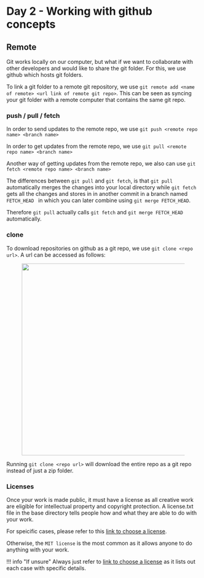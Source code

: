 # Day 2 - Working with github concepts

## Remote

Git works locally on our computer, but what if we want to collaborate with other developers and would like to share the git folder. For this, we use github which hosts git folders.

To link a git folder to a remote git repository, we use `git remote add <name of remote> <url link of remote git repo>`. This can be seen as syncing your git folder with a remote computer that contains the same git repo.

### push / pull / fetch

In order to send updates to the remote repo, we use 
`git push <remote repo name> <branch name>`

In order to get updates from the remote repo, we use 
`git pull <remote repo name> <branch name>`

Another way of getting updates from the remote repo, we also can use 
`git fetch <remote repo name> <branch name>`

The differences between `git pull` and `git fetch`, is that `git pull` automatically merges the changes into your local directory while `git fetch` gets all the changes and stores in in another commit in a branch named `FETCH_HEAD ` in which you can later combine using `git merge FETCH_HEAD`. 

Therefore `git pull` actually calls `git fetch` and `git merge FETCH_HEAD` automatically.

<a name="github/clone"></a>
### clone

To download repositories on github as a git repo, we use `git clone <repo url>`.
A url can be accessed as follows:

<figure>
    <img src="../imgs/git/clone.png" width="500"/>
</figure>

Running `git clone <repo url>` will download the entire repo as a git repo instead of just a zip folder.

### Licenses
Once your work is made public, it must have a license as all creative work are eligible for intellectual property and copyright protection. A license.txt file in the base directory tells people how and what they are able to do with your work.

For speicific cases, please refer to this <a href="https://choosealicense.com" target="_blank">link to choose a license</a>.

Otherwise, the `MIT license` is the most common as it allows anyone to do anything with your work.

!!! info "If unsure"
    Always just refer to <a href="https://choosealicense.com" target="_blank">link to choose a license</a> as it lists out each case with specific details.